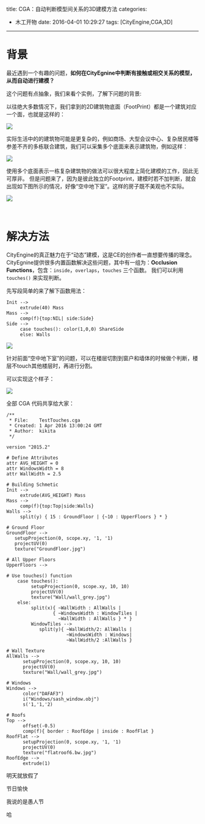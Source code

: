 title: CGA：自动判断模型间关系的3D建模方法
categories:
  - 木工开物
date: 2016-04-01 10:29:27
tags: [CityEngine,CGA,3D]
---

# 背景

最近遇到一个有趣的问题，**如何在CityEgnine中判断有接触或相交关系的模型，从而自动进行建模？**

这个问题有点抽象，我们来看个实例，了解下问题的背景:

以往绝大多数情况下，我们拿到的2D建筑物底面（FootPrint）都是一个建筑对应一个面，也就是这样的：

![](http://7xs3vz.com1.z0.glb.clouddn.com/MGKW_SimpleFootPrint.png-kikitaMaps)


实际生活中的的建筑物可能是更复杂的，例如商场、大型会议中心、复杂居民楼等参差不齐的多栋联合建筑，我们可以采集多个底面来表示建筑物，例如这样：

![](http://7xs3vz.com1.z0.glb.clouddn.com/MGKW_MultiFootprint.png-kikitaMaps)


使用多个底面表示一栋复杂建筑物的做法可以很大程度上简化建模的工作，因此无可厚非。 但是问题来了，因为是彼此独立的Footprint，建模时若不加判断，就会出现如下图所示的情况，好像“空中地下室”。这样的房子既不美观也不实际。

![](http://7xs3vz.com1.z0.glb.clouddn.com/MGKW_ModelOverlap.png-kikitaMaps)

<br>

# 解决方法

CityEngine的真正魅力在于“动态”建模，这是CE的创作者一直想要传播的理念。 CityEgnine提供很多内置函数解决这些问题，其中有一组为：**Occlusion Functions**，包含：`inside`，`overlaps`，`touches` 三个函数。 我们可以利用 `touches()` 来实现判断。

先写段简单的来了解下函数用法：

```applescript
Init --> 
     extrude(40) Mass
Mass -->
     comp(f){top:NIL| side:Side} 
Side --> 
     case touches(): color(1,0,0) ShareSide
     else: Walls
```


![](http://7xs3vz.com1.z0.glb.clouddn.com/MGKW_ShareSide.png-kikitaMaps)



针对前面“空中地下室”的问题，可以在楼层切割到窗户和墙体的时候做个判断，楼层不touch其他楼层时，再进行分割。

可以实现这个样子：

![](http://7xs3vz.com1.z0.glb.clouddn.com/MGKW_ModelTouchSolve.png-kikitaMaps)

全部 CGA 代码共享给大家：


```applescript
/**
 * File:    TestTouches.cga
 * Created: 1 Apr 2016 13:00:24 GMT
 * Author:  kikita
 */

version "2015.2"

# Define Attributes
attr AVG_HEIGHT = 0
attr WindowsWidth = 8
attr WallWidth = 2.5

# Building Schmetic
Init --> 
     extrude(AVG_HEIGHT) Mass
Mass -->
     comp(f){top:Top|side:Walls}
Walls -->
     split(y) { 15 : GroundFloor | {~10 : UpperFloors } * }

# Ground Floor
GroundFloor --> 
   setupProjection(0, scope.xy, '1, '1)
   projectUV(0) 
   texture("GroundFloor.jpg") 

# All Upper Floors
UpperFloors --> 

# Use touches() function
	case touches():
         setupProjection(0, scope.xy, 10, 10)
         projectUV(0) 
         texture("Wall/wall_grey.jpg")
	else:
	     split(x){ ~WallWidth : AllWalls |
                 { ~WindowsWidth : WindowTiles |
                   ~WallWidth : AllWalls } * }                 
	     WindowTiles -->
		    split(y){ ~WallWidth/2: AllWalls |
			          ~WindowsWidth : Windows|
			          ~WallWidth/2 :AllWalls }

# Wall Texture      
AllWalls -->    
      setupProjection(0, scope.xy, 10, 10)
      projectUV(0) 
      texture("Wall/wall_grey.jpg")

# Windows  
Windows --> 
      color("DAFAF3")
      i("Windows/sash_window.obj") 
      s('1,'1,'2)          

# Roofs
Top --> 
      offset(-0.5)
      comp(f){ border : RoofEdge | inside : RoofFlat }     
RoofFlat -->
      setupProjection(0, scope.xy, '1, '1)
      projectUV(0) 
      texture("flatroof6.bw.jpg")     
RoofEdge --> 
      extrude(1) 

```


明天就放假了

节日愉快

我说的是愚人节

哈